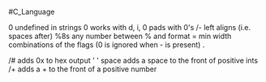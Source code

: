#C_Language 

0 undefined in strings
0 works with d, i,
0 pads with 0's
/- left aligns (i.e. spaces after)
%8s any number between % and format = min width
combinations of the flags (0 is ignored when - is present)
.

/# adds 0x to hex output
' ' space adds a space to the front of positive ints
/+ adds a + to the front of a positive number